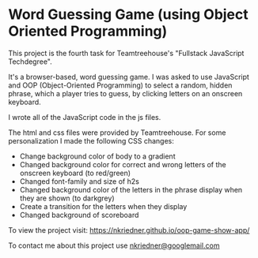 # Word Guessing Game (using Object Oriented Programming)

This project is the fourth task for Teamtreehouse's "Fullstack JavaScript Techdegree".

It's a browser-based, word guessing game. I was asked to use JavaScript and OOP (Object-Oriented Programming) to select a random, hidden phrase, which a player tries to guess, by clicking letters on an onscreen keyboard.

I wrote all of the JavaScript code in the js files.

The html and css files were provided by Teamtreehouse.
For some personalization I made the following CSS changes:

-   Change background color of body to a gradient
-   Changed background color for correct and wrong letters of the onscreen keyboard (to red/green)
-   Changed font-family and size of h2s
-   Changed background color of the letters in the phrase display when they are shown (to darkgrey)
-   Create a transition for the letters when they display
-   Changed background of scoreboard

To view the project visit: https://nkriedner.github.io/oop-game-show-app/

To contact me about this project use nkriedner@googlemail.com
